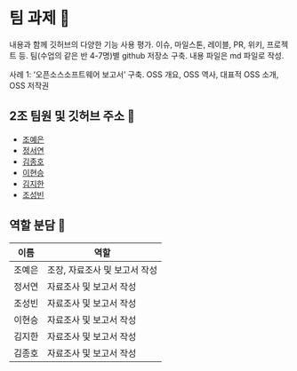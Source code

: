 # 팀 과제 💞️
내용과 함께 깃허브의 다양한 기능 사용 평가.
이슈, 마일스톤, 레이블, PR, 위키, 프로젝트 등.
팀(수업의 같은 반 4-7명)별 github 저장소 구축.
내용 파일은 md 파일로 작성.

사례 1: 
‘오픈소스소프트웨어 보고서’ 구축.
OSS 개요,
OSS 역사,
대표적 OSS 소개,
OSS 저작권

## 2조 팀원 및 깃허브 주소 💞️
- [조예은](https://github.com/20241485)
- [정서연](https://github.com/wjdtjdus)
- [김종호](https://github.com/kjh456/git)
- [이현승](https://github.com/bluemoon-17)
- [김지한](https://github.com/jihan4540)
- [조성빈](https://github.com/csb0597)

## 역할 분담 💞️
|이름|역할|
|--|--|
|조예은|조장, 자료조사 및 보고서 작성|
|정서연|자료조사 및 보고서 작성|
|조성빈|자료조사 및 보고서 작성|
|이현승|자료조사 및 보고서 작성|
|김지한|자료조사 및 보고서 작성|
|김종호|자료조사 및 보고서 작성|

